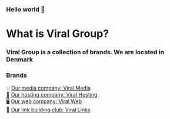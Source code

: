 ### Hello world 👋

<h1>
 What is Viral Group?
</h1>

<h3>
  Viral Group is a collection of brands. We are located in Denmark
</h3>

### Brands

:bulb: [Our media company: Viral Media](https://viralmedia.dk "Viral Media") <br>
:satellite: [Our hosting company: Viral Hosting](https://viralhosting.dk "Viral Hosting") <br>
:desktop_computer: [Our web company: Viral Web](https://viralweb.dk "Viral Web") <br>
:dart: [Our link building club: Viral Links](https://virallinks.dk "Viral Links") <br>

